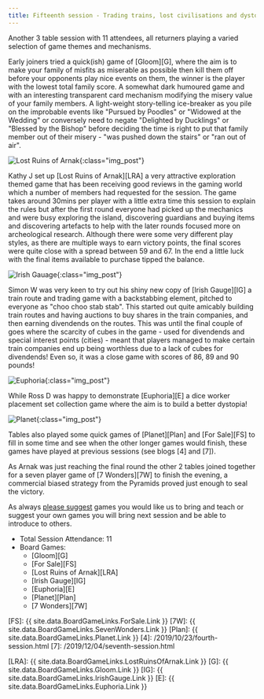 ```yaml
---
title: Fifteenth session - Trading trains, lost civilisations and dystopian worlds
---
```



Another 3 table session with 11 attendees, all returners playing a varied selection of game themes and mechanisms.

Early joiners tried a quick(ish) game of [Gloom][G], where the aim is to make your family of misfits as miserable as possible then kill them off before your opponents play nice events on them, the winner is the player with the lowest total family score. A somewhat dark humoured game and with an interesting transparent card mechanism modifying the misery value of your family members. A light-weight story-telling ice-breaker as you pile on the improbable events like "Pursued by Poodles" or "Widowed at the Wedding" or conversely need to negate "Delighted by Ducklings" or "Blessed by the Bishop" before deciding the time is right to put that family member out of their misery - "was pushed down the stairs" or "ran out of air".

![Lost Ruins of Arnak](/images/posts/2021_09_22/LostRuinsArnak01.jpg "Lost Ruins of Arnak"){:class="img_post"}

Kathy J set up [Lost Ruins of Arnak][LRA] a very attractive exploration themed game that has been receiving good reviews in the gaming world which a number of members had requested for the session. The game takes around 30mins per player with a little extra time this session to explain the rules but after the first round everyone had picked up the mechanics and were busy exploring the island, discovering guardians and buying items and discovering artefacts to help with the later rounds focused more on archeological research. Although there were some very different play styles, as there are multiple ways to earn victory points, the final scores were quite close with a spread between 59 and 67. In the end a little luck with the final items available to purchase tipped the balance.

![Irish Gauage](/images/posts/2021_09_22/IrishGauge01.jpg "Irish Gauge"){:class="img_post"}

Simon W was very keen to try out his shiny new copy of [Irish Gauge][IG] a train route and trading game with a backstabbing element, pitched to everyone as "choo choo stab stab". This started out quite amicably building train routes and having auctions to buy shares in the train companies, and then earning divendends on the routes. This was until the final couple of goes where the scarcity of cubes in the game - used for divendends and special interest points (cities) - meant that players managed to make certain train companies end up being worthless due to a lack of cubes for divendends! Even so, it was a close game with scores of 86, 89 and 90 pounds!

![Euphoria](/images/posts/2021_09_22/Euphoria01.jpg "Euphoria"){:class="img_post"}

While Ross D was happy to demonstrate [Euphoria][E] a dice worker placement set collection game where the aim is to build a better dystopia!

![Planet](/images/posts/2021_09_22/Planet01.jpg "Planet"){:class="img_post"}

Tables also played some quick games of [Planet][Plan] and [For Sale][FS] to fill in some time and see when the other longer games would finish, these games have played at previous sessions (see blogs [4] and [7]).

As Arnak was just reaching the final round the other 2 tables joined together for a seven player game of [7 Wonders][7W] to finish the evening, a commercial biased strategy from the Pyramids proved just enough to seal the victory.

As always [please suggest][Contact] games you would like us to bring and teach or suggest your own games you will bring next session and be able to introduce to others. 

* Total Session Attendance: 11
* Board Games:
    * [Gloom][G]
    * [For Sale][FS]
    * [Lost Ruins of Arnak][LRA] 
    * [Irish Gauge][IG]
    * [Euphoria][E]
    * [Planet][Plan]
    * [7 Wonders][7W]
    
[FS]: {{ site.data.BoardGameLinks.ForSale.Link }}
[7W]: {{ site.data.BoardGameLinks.SevenWonders.Link }}
[Plan]: {{ site.data.BoardGameLinks.Planet.Link }}
[4]: /2019/10/23/fourth-session.html
[7]: /2019/12/04/seventh-session.html

[LRA]: {{ site.data.BoardGameLinks.LostRuinsOfArnak.Link }}
[G]: {{ site.data.BoardGameLinks.Gloom.Link }}
[IG]: {{ site.data.BoardGameLinks.IrishGauge.Link }}
[E]: {{ site.data.BoardGameLinks.Euphoria.Link }}

[Contact]: /Contact.html

